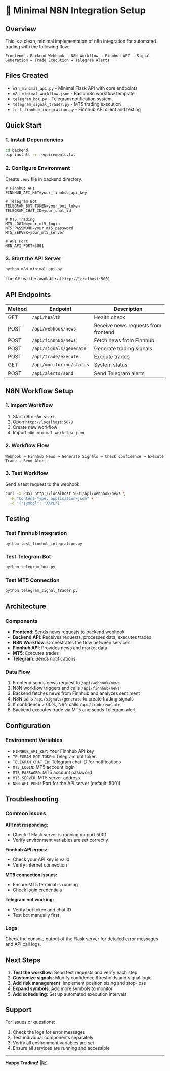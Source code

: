# 🚀 Minimal N8N Integration Setup

## Overview

This is a clean, minimal implementation of n8n integration for automated trading with the following flow:

```
Frontend → Backend Webhook → N8N Workflow → Finnhub API → Signal Generation → Trade Execution → Telegram Alerts
```

## Files Created

- `n8n_minimal_api.py` - Minimal Flask API with core endpoints
- `n8n_minimal_workflow.json` - Basic n8n workflow template
- `telegram_bot.py` - Telegram notification system
- `telegram_signal_trader.py` - MT5 trading execution
- `test_finnhub_integration.py` - Finnhub API client and testing

## Quick Start

### 1. Install Dependencies

```bash
cd backend
pip install -r requirements.txt
```

### 2. Configure Environment

Create `.env` file in backend directory:

```env
# Finnhub API
FINNHUB_API_KEY=your_finnhub_api_key

# Telegram Bot
TELEGRAM_BOT_TOKEN=your_bot_token
TELEGRAM_CHAT_ID=your_chat_id

# MT5 Trading
MT5_LOGIN=your_mt5_login
MT5_PASSWORD=your_mt5_password
MT5_SERVER=your_mt5_server

# API Port
N8N_API_PORT=5001
```

### 3. Start the API Server

```bash
python n8n_minimal_api.py
```

The API will be available at `http://localhost:5001`

## API Endpoints

| Method | Endpoint | Description |
|--------|----------|-------------|
| GET | `/api/health` | Health check |
| POST | `/api/webhook/news` | Receive news requests from frontend |
| POST | `/api/finnhub/news` | Fetch news from Finnhub |
| POST | `/api/signals/generate` | Generate trading signals |
| POST | `/api/trade/execute` | Execute trades |
| GET | `/api/monitoring/status` | System status |
| POST | `/api/alerts/send` | Send Telegram alerts |

## N8N Workflow Setup

### 1. Import Workflow

1. Start n8n: `n8n start`
2. Open `http://localhost:5678`
3. Create new workflow
4. Import `n8n_minimal_workflow.json`

### 2. Workflow Flow

```
Webhook → Finnhub News → Generate Signals → Check Confidence → Execute Trade → Send Alert
```

### 3. Test Workflow

Send a test request to the webhook:

```bash
curl -X POST http://localhost:5001/api/webhook/news \
  -H "Content-Type: application/json" \
  -d '{"symbol": "AAPL"}'
```

## Testing

### Test Finnhub Integration

```bash
python test_finnhub_integration.py
```

### Test Telegram Bot

```bash
python telegram_bot.py
```

### Test MT5 Connection

```bash
python telegram_signal_trader.py
```

## Architecture

### Components

- **Frontend**: Sends news requests to backend webhook
- **Backend API**: Receives requests, processes data, executes trades
- **N8N Workflow**: Orchestrates the flow between services
- **Finnhub API**: Provides news and market data
- **MT5**: Executes trades
- **Telegram**: Sends notifications

### Data Flow

1. Frontend sends news request to `/api/webhook/news`
2. N8N workflow triggers and calls `/api/finnhub/news`
3. Backend fetches news from Finnhub and analyzes sentiment
4. N8N calls `/api/signals/generate` to create trading signals
5. If confidence > 60%, N8N calls `/api/trade/execute`
6. Backend executes trade via MT5 and sends Telegram alert

## Configuration

### Environment Variables

- `FINNHUB_API_KEY`: Your Finnhub API key
- `TELEGRAM_BOT_TOKEN`: Telegram bot token
- `TELEGRAM_CHAT_ID`: Telegram chat ID for notifications
- `MT5_LOGIN`: MT5 account login
- `MT5_PASSWORD`: MT5 account password
- `MT5_SERVER`: MT5 server address
- `N8N_API_PORT`: Port for the API server (default: 5001)

## Troubleshooting

### Common Issues

**API not responding:**
- Check if Flask server is running on port 5001
- Verify environment variables are set correctly

**Finnhub API errors:**
- Check your API key is valid
- Verify internet connection

**MT5 connection issues:**
- Ensure MT5 terminal is running
- Check login credentials

**Telegram not working:**
- Verify bot token and chat ID
- Test bot manually first

### Logs

Check the console output of the Flask server for detailed error messages and API call logs.

## Next Steps

1. **Test the workflow**: Send test requests and verify each step
2. **Customize signals**: Modify confidence thresholds and signal logic
3. **Add risk management**: Implement position sizing and stop-loss
4. **Expand symbols**: Add more symbols to monitor
5. **Add scheduling**: Set up automated execution intervals

## Support

For issues or questions:
1. Check the logs for error messages
2. Test individual components separately
3. Verify all environment variables are set
4. Ensure all services are running and accessible

---

**Happy Trading! 🚀📈**
